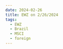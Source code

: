```yaml
---
date: 2024-02-26
title: EWZ on 2/26/2024
tags: 
  - EWZ
  - Brazil
  - MSCI
  - foreign
---
```

<div class="post">
<snapshot-grid 
    :reports="['2024/02/23/CTA/EWZ', '2024/02/26/CTA/EWZ', '2024/02/26/MTP/EWZ']"
    chart="2024/02/26/Chart/EWZ"
/>
<p>

</p>
<p>

</p>
</div>
